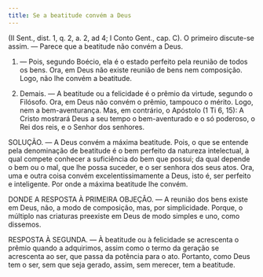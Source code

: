 ```yaml
---
title: Se a beatitude convém a Deus
---
```


(II Sent., dist. 1, q. 2, a. 2, ad 4; I Conto Gent., cap. C).
  O primeiro discute-se assim. — Parece que a beatitude não convém a Deus.  

1. — Pois, segundo Boécio, ela é o estado perfeito pela reunião de todos os bens. Ora, em Deus não existe reunião de bens nem composição. Logo, não lhe convém a beatitude.  

2. Demais. — A beatitude ou a felicidade é o prêmio da virtude, segundo o Filósofo. Ora, em Deus não convém o prêmio, tampouco o mérito. Logo, nem a bem-aventurança.  Mas, em contrário, o Apóstolo (1 Ti 6, 15): A Cristo mostrará Deus a seu tempo o bem-aventurado e o só poderoso, o Rei dos reis, e o Senhor dos senhores.  

SOLUÇÃO. — A Deus convém a máxima beatitude. Pois, o que se entende pela denominação de beatitude é o bem perfeito da natureza intelectual, à qual compete conhecer a suficiência do bem que possui; da qual depende o bem ou o mal, que lhe possa suceder, e o ser senhora dos seus atos. Ora, uma e outra coisa convém excelentissimamente a Deus, isto é, ser perfeito e inteligente. Por onde a máxima beatitude lhe convém.  

DONDE A RESPOSTA À PRIMEIRA OBJEÇÃO. — A reunião dos bens existe em Deus, não, a modo de composição, mas, por simplicidade. Porque, o múltiplo nas criaturas preexiste em Deus de modo simples e uno, como dissemos.  

RESPOSTA À SEGUNDA. — À beatitude ou à felicidade se acrescenta o prêmio quando a adquirimos, assim como o termo da geração se acrescenta ao ser, que passa da potência para o ato. Portanto, como Deus tem o ser, sem que seja gerado, assim, sem merecer, tem a beatitude.